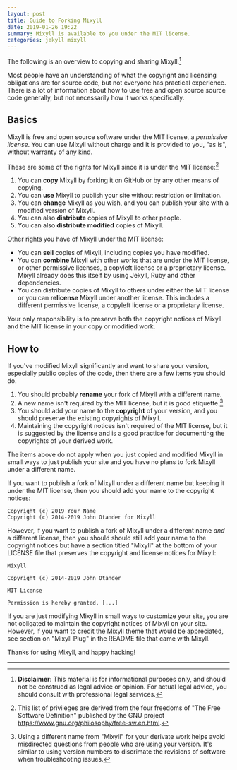 ```yaml
---
layout: post
title: Guide to Forking Mixyll
date: 2019-01-26 19:22
summary: Mixyll is available to you under the MIT license.
categories: jekyll mixyll
---
```


The following is an overview to copying and sharing Mixyll.[^1]

Most people have an understanding of what the copyright and licensing obligations are for source code, but not everyone has practical experience.  There is a lot of information about how to use free and open source source code generally, but not necessarily how it works specifically.

## Basics

Mixyll is free and open source software under the MIT license, a _permissive license_.  You can use Mixyll without charge and it is provided to you, "as is", without warranty of any kind.

These are some of the rights for Mixyll since it is under the MIT license:[^2]

1. You can **copy** Mixyll by forking it on GitHub or by any other means of copying.
2. You can **use** Mixyll to publish your site without restriction or limitation.
3. You can **change** Mixyll as you wish, and you can publish your site with a modified version of Mixyll.
4. You can also **distribute** copies of Mixyll to other people.
5. You can also **distribute modified** copies of Mixyll.

Other rights you have of Mixyll under the MIT license:

- You can **sell** copies of Mixyll, including copies you have modified.
- You can **combine** Mixyll with other works that are under the MIT license, or other permissive licenses, a copyleft license or a proprietary license.  Mixyll already does this itself by using Jekyll, Ruby and other dependencies.
- You can distribute copies of Mixyll to others under either the MIT license or you can **relicense** Mixyll under another license.  This includes a different permissive license, a copyleft license or a proprietary license.

Your only responsibility is to preserve both the copyright notices of Mixyll and the MIT license in your copy or modified work.

## How to

If you've modified Mixyll significantly and want to share your version, especially public copies of the code, then there are a few items you should do.

1. You should probably **rename** your fork of Mixyll with a different name.
2. A new name isn't required by the MIT license, but it is good etiquette.[^3]
3. You should add your name to the **copyright** of your version, and you should preserve the existing copyrights of Mixyll.
4. Maintaining the copyright notices isn't required of the MIT license, but it is suggested by the license and is a good practice for documenting the copyrights of your derived work.

The items above do not apply when you just copied and modified Mixyll in small ways to just publish your site and you have no plans to fork Mixyll under a different name.

If you want to publish a fork of Mixyll under a different name but keeping it under the MIT license, then you should add your name to the copyright notices:

    Copyright (c) 2019 Your Name
    Copyright (c) 2014-2019 John Otander for Mixyll

However, if you want to publish a fork of Mixyll under a different name *and* a different license, then you should should still add your name to the copyright notices but have a section titled "Mixyll" at the bottom of your LICENSE file that preserves the copyright and license notices for Mixyll:

    Mixyll
    
    Copyright (c) 2014-2019 John Otander
    
    MIT License
    
    Permission is hereby granted, [...]

If you are just modifying Mixyll in small ways to customize your site, you are not obligated to maintain the copyright notices of Mixyll on your site.  However, if you want to credit the Mixyll theme that would be appreciated, see section on "Mixyll Plug" in the README file that came with Mixyll.

Thanks for using Mixyll, and happy hacking!

---
[^1]: **Disclaimer**: This material is for informational purposes only, and should not be construed as legal advice or opinion.  For actual legal advice, you should consult with professional legal services.
[^2]: This list of privileges are derived from the four freedoms of "The Free Software Definition" published by the GNU project <https://www.gnu.org/philosophy/free-sw.en.html>.
[^3]: Using a different name from "Mixyll" for your derivate work helps avoid misdirected questions from people who are using your version.  It's similar to using version numbers to discrimate the revisions of software when troubleshooting issues.
